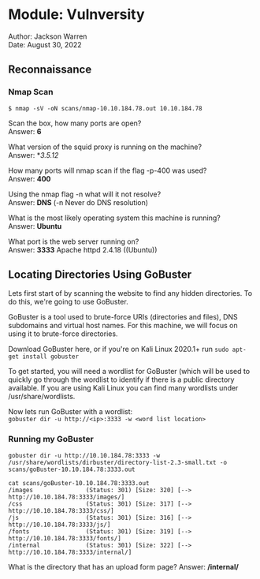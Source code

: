 # Module: Vulnversity

Author: Jackson Warren  
Date: August 30, 2022  

## Reconnaissance

### Nmap Scan
`$ nmap -sV -oN scans/nmap-10.10.184.78.out 10.10.184.78`

Scan the box, how many ports are open?  
Answer: **6**

What version of the squid proxy is running on the machine?  
Answer: **3.5.12*

How many ports will nmap scan if the flag -p-400 was used?  
Answer: **400**

Using the nmap flag -n what will it not resolve?  
Answer: **DNS** (-n Never do DNS resolution)  

What is the most likely operating system this machine is running?  
Answer: **Ubuntu**

What port is the web server running on?  
Answer: **3333** Apache httpd 2.4.18 ((Ubuntu))

## Locating Directories Using GoBuster
Lets first start of by scanning the website to find any hidden directories. To do this, we're going to use GoBuster.  

GoBuster is a tool used to brute-force URIs (directories and files), DNS subdomains and virtual host names. For this machine, we will focus on using it to brute-force directories.  

Download GoBuster here, or if you're on Kali Linux 2020.1+ run `sudo apt-get install gobuster`  

To get started, you will need a wordlist for GoBuster (which will be used to quickly go through the wordlist to identify if there is a public directory available. If you are using Kali Linux you can find many wordlists under /usr/share/wordlists.  

Now lets run GoBuster with a wordlist:  
`gobuster dir -u http://<ip>:3333 -w <word list location>`

### Running my GoBuster
`gobuster dir -u http://10.10.184.78:3333 -w /usr/share/wordlists/dirbuster/directory-list-2.3-small.txt -o scans/goBuster-10.10.184.78:3333.out`

```
cat scans/goBuster-10.10.184.78:3333.out 
/images               (Status: 301) [Size: 320] [--> http://10.10.184.78:3333/images/]
/css                  (Status: 301) [Size: 317] [--> http://10.10.184.78:3333/css/]
/js                   (Status: 301) [Size: 316] [--> http://10.10.184.78:3333/js/]
/fonts                (Status: 301) [Size: 319] [--> http://10.10.184.78:3333/fonts/]
/internal             (Status: 301) [Size: 322] [--> http://10.10.184.78:3333/internal/]
```

What is the directory that has an upload form page?
Answer: **/internal/**




